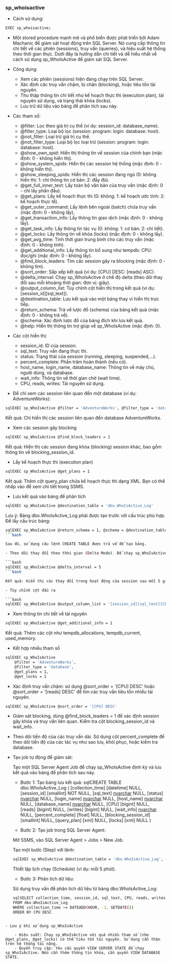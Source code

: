 ### sp_whoisactive

- Cách sử dụng:

```bash
EXEC sp_whoisactive;
```

- Một stored procedure mạnh mẽ và phổ biến được phát triển bởi Adam Machanic để giám sát hoạt động trên SQL Server. Nó cung cấp thông tin chi tiết về các phiên (sessions), truy vấn (queries), và hiệu suất hệ thống theo thời gian thực. Dưới đây là hướng dẫn chi tiết và dễ hiểu nhất về cách sử dụng sp_WhoIsActive để giám sát SQL Server.

- Công dụng:  
	- Xem các phiên (sessions) hiện đang chạy trên SQL Server.
	- Xác định các truy vấn chậm, bị chặn (blocking), hoặc tiêu tốn tài nguyên.
	- Thu thập thông tin chi tiết như kế hoạch thực thi (execution plan), tài nguyên sử dụng, và trạng thái khóa (locks).
	- Lưu trữ dữ liệu vào bảng để phân tích sau này.

- Các tham số:
	- @filter: Lọc theo giá trị cụ thể (ví dụ: session_id:  database_name).
	- @filter_type: Loại bộ lọc (session:  program:  login:  database:  host).
	- @not_filter: Loại trừ giá trị cụ thể.
	- @not_filter_type: Loại bộ lọc loại trừ (session:  program:  login:  database:  host).
	- @show_own_spid: Hiển thị thông tin về session của chính bạn (mặc định: 0 - không hiển thị).
	- @show_system_spids: Hiển thị các session hệ thống (mặc định: 0 - không hiển thị).
	- @show_sleeping_spids: Hiển thị các session đang ngủ (0: không hiển thị:  1: chỉ thông tin cơ bản:  2: đầy đủ).
	- @get_full_inner_text: Lấy toàn bộ văn bản của truy vấn (mặc định: 0 - chỉ lấy phần đầu).
	- @get_plans: Lấy kế hoạch thực thi (0: không:  1: kế hoạch ước tính:  2: kế hoạch thực tế).
	- @get_outer_command: Lấy lệnh bên ngoài (batch) chứa truy vấn (mặc định: 0 - không lấy).
	- @get_transaction_info: Lấy thông tin giao dịch (mặc định: 0 - không lấy).
	- @get_task_info: Lấy thông tin tác vụ (0: không:  1: cơ bản:  2: chi tiết).
	- @get_locks: Lấy thông tin về khóa (locks) (mặc định: 0 - không lấy).
	- @get_avg_time: Tính thời gian trung bình cho các truy vấn (mặc định: 0 - không tính).
	- @get_additional_info: Lấy thông tin bổ sung như tempdb:  CPU:  đọc/ghi (mặc định: 0 - không lấy).
	- @find_block_leaders: Tìm các session gây ra blocking (mặc định: 0 - không tìm).
	- @sort_order: Sắp xếp kết quả (ví dụ: [CPU] DESC:  [reads] ASC).
	- @delta_interval: Chạy sp_WhoIsActive ở chế độ delta (theo dõi thay đổi sau mỗi khoảng thời gian:  đơn vị: giây).
	- @output_column_list: Tùy chỉnh cột hiển thị trong kết quả (ví dụ: [session_id][sql_text]).
	- @destination_table: Lưu kết quả vào một bảng thay vì hiển thị trực tiếp.
	- @return_schema: Trả về lược đồ (schema) của bảng kết quả (mặc định: 0 - không trả về).
	- @schema: Xác định lược đồ của bảng đích khi lưu kết quả.
	- @help: Hiển thị thông tin trợ giúp về sp_WhoIsActive (mặc định: 0).
	

- Các cột hiển thị:

	- session_id: ID của session.
	- sql_text: Truy vấn đang thực thi.
	- status: Trạng thái của session (running, sleeping, suspended,...).
	- percent_complete: Phần trăm hoàn thành (nếu có).
	- host_name, login_name, database_name: Thông tin về máy chủ, người dùng, và database.
	- wait_info: Thông tin về thời gian chờ (wait time).
	- CPU, reads, writes: Tài nguyên sử dụng.


- Để chỉ xem các session liên quan đến một database (ví dụ: AdventureWorks):

```bash
sqlEXEC sp_WhoIsActive @filter = 'AdventureWorks', @filter_type = 'database'
```
Kết quả: Chỉ hiển thị các session liên quan đến database AdventureWorks.

- Xem các session gây blocking

```bash
sqlEXEC sp_WhoIsActive @find_block_leaders = 1
```
Kết quả: Hiển thị các session đang khóa (blocking) session khác, bao gồm thông tin về blocking_session_id.

- Lấy kế hoạch thực thi (execution plan)

```bash
sqlEXEC sp_WhoIsActive @get_plans = 1
```
Kết quả: Thêm cột query_plan chứa kế hoạch thực thi dạng XML. Bạn có thể nhấp vào để xem chi tiết trong SSMS.

- Lưu kết quả vào bảng để phân tích

```bash
sqlEXEC sp_WhoIsActive @destination_table = 'dbo.WhoIsActive_Log'
```

Lưu ý: Bảng dbo.WhoIsActive_Log phải được tạo trước với cấu trúc phù hợp. Để lấy cấu trúc bảng:

```bash
sqlEXEC sp_WhoIsActive @return_schema = 1, @schema = @destination_table
```bash

Sau đó, sử dụng câu lệnh CREATE TABLE được trả về để tạo bảng.

- Theo dõi thay đổi theo thời gian (Delta Mode). Để chạy sp_WhoIsActive ở chế độ delta (theo dõi thay đổi sau mỗi 5 giây):

```bash
sqlEXEC sp_WhoIsActive @delta_interval = 5
```bash

Kết quả: Hiển thị các thay đổi trong hoạt động của session sau mỗi 5 giây, hữu ích để theo dõi các truy vấn dài.

- Tùy chỉnh cột đầu ra

```bash
sqlEXEC sp_WhoIsActive @output_column_list = '[session_id][sql_text][CPU]'
```

- Xem thông tin chi tiết về tài nguyên

```bash
sqlEXEC sp_WhoIsActive @get_additional_info = 1
```

Kết quả: Thêm các cột như tempdb_allocations, tempdb_current, used_memory.

- Kết hợp nhiều tham số

```bash
sqlEXEC sp_WhoIsActive 
    @filter = 'AdventureWorks', 
    @filter_type = 'database', 
    @get_plans = 1, 
    @get_locks = 1
```

- Xác định truy vấn chậm: sử dụng @sort_order = '[CPU] DESC' hoặc @sort_order = '[reads] DESC' để tìm các truy vấn tiêu tốn nhiều tài nguyên.

```bash
sqlEXEC sp_WhoIsActive @sort_order = '[CPU] DESC'
```

- Giám sát blocking, dùng @find_block_leaders = 1 để xác định session gây khóa và truy vấn liên quan. Kiểm tra cột blocking_session_id và wait_info.


- Theo dõi tiến độ của các truy vấn dài. Sử dụng cột percent_complete để theo dõi tiến độ của các tác vụ như sao lưu, khôi phục, hoặc kiểm tra database.


- Tạo job tự động để giám sát:

	Tạo một SQL Server Agent Job để chạy sp_WhoIsActive định kỳ và lưu kết quả vào bảng để phân tích sau này.

	- Bước 1: Tạo bảng lưu kết quả:
	sqlCREATE TABLE dbo.WhoIsActive_Log (
		[collection_time] [datetime] NULL,
		[session_id] [smallint] NOT NULL,
		[sql_text] [nvarchar](max) NULL,
		[status] [nvarchar](30) NULL,
		[login_name] [nvarchar](128) NULL,
		[host_name] [nvarchar](128) NULL,
		[database_name] [nvarchar](128) NULL,
		[CPU] [bigint] NULL,
		[reads] [bigint] NULL,
		[writes] [bigint] NULL,
		[wait_info] [nvarchar](4000) NULL,
		[percent_complete] [float] NULL,
		[blocking_session_id] [smallint] NULL,
		[query_plan] [xml] NULL,
		[locks] [xml] NULL
	)

	- Bước 2: Tạo job trong SQL Server Agent:

	Mở SSMS, vào SQL Server Agent > Jobs > New Job.

	Tạo một bước (Step) với lệnh:

	```bash
	sqlEXEC sp_WhoIsActive @destination_table = 'dbo.WhoIsActive_Log', @get_plans = 1, @get_locks = 1
	```

	Thiết lập lịch chạy (Schedule) (ví dụ: mỗi 5 phút).

	- Bước 3: Phân tích dữ liệu:

	Sử dụng truy vấn để phân tích dữ liệu từ bảng dbo.WhoIsActive_Log:

	```bash
	sqlSELECT collection_time, session_id, sql_text, CPU, reads, writes
	FROM dbo.WhoIsActive_Log
	WHERE collection_time >= DATEADD(HOUR, -1, GETDATE())
	ORDER BY CPU DESC
```

- Lưu ý khi sử dụng sp_WhoIsActive

	- Hiệu suất: Chạy sp_WhoIsActive với quá nhiều tham số (như @get_plans, @get_locks) có thể tiêu tốn tài nguyên. Sử dụng cẩn thận trên hệ thống tải nặng.
	- Quyền truy cập: Yêu cầu quyền VIEW SERVER STATE để chạy sp_WhoIsActive. Nếu cần thêm thông tin khóa, cần quyền VIEW DATABASE STATE.